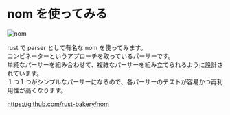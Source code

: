 # nom を使ってみる

![nom](https://user-images.githubusercontent.com/49807271/216722464-e1727857-6de4-403a-a674-4e547bbb36e5.png)

rust で parser として有名な nom を使ってみます。  
コンビネーターというアプローチを取っているパーサーです。  
単純なパーサーを組み合わせて、複雑なパーサーを組み立てられるように設計されています。  
１つ１つがシンプルなパーサーになるので、各パーサーのテストが容易かつ再利用性が高くなります。

https://github.com/rust-bakery/nom
